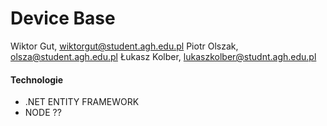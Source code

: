 # Device Base

Wiktor Gut, wiktorgut@student.agh.edu.pl 
Piotr Olszak, olsza@student.agh.edu.pl
Łukasz Kolber, lukaszkolber@studnt.agh.edu.pl

#### Technologie 
- .NET ENTITY FRAMEWORK 
- NODE ?? 

